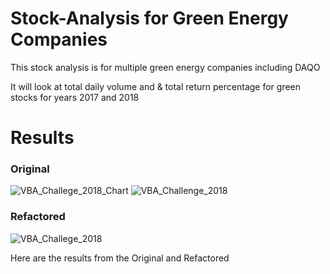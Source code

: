 # Stock-Analysis for Green Energy Companies
This stock analysis is for multiple green energy companies including DAQO

It will look at total daily volume and & total return percentage 
for green stocks for years 2017 and 2018

# Results
### Original
![VBA_Challege_2018_Chart](https://user-images.githubusercontent.com/117749494/204617025-f52c89a2-eca6-4a10-abe3-65b2c56db371.PNG)
![VBA_Challenge_2018](https://user-images.githubusercontent.com/117749494/204617070-01f90d00-12ed-4c2f-9363-beaca974f563.PNG)
### Refactored
![VBA_Challege_2018](https://user-images.githubusercontent.com/117749494/204617264-b777274f-433b-447d-baf4-90ab45eb0820.PNG)

Here are the results from the Original and Refactored 
